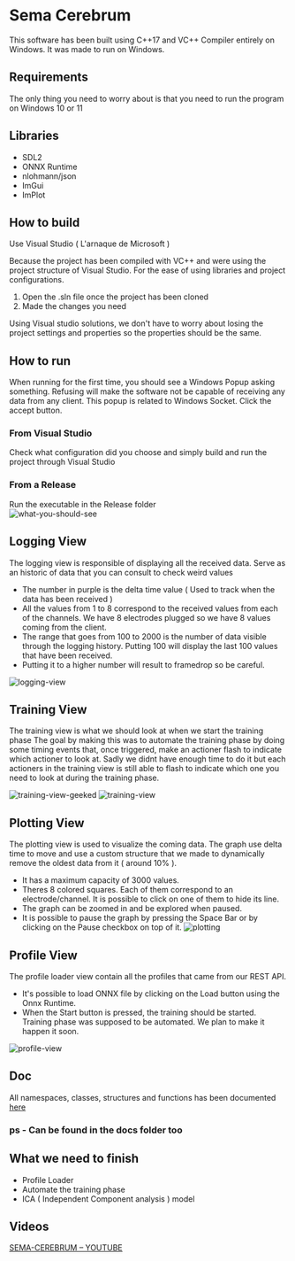 # Sema Cerebrum
This software has been built using C++17 and VC++ Compiler entirely on Windows.
It was made to run on Windows.

## Requirements
The only thing you need to worry about is that you need to run the program on Windows 10 or 11

## Libraries
- SDL2
- ONNX Runtime
- nlohmann/json
- ImGui
- ImPlot

## How to build
Use Visual Studio ( L'arnaque de Microsoft ) 

Because the project has been compiled with VC++ and were using the project structure of Visual Studio. 
For the ease of using libraries and project configurations.

1. Open the .sln file once the project has been cloned
2. Made the changes you need

Using Visual studio solutions, we don't have to worry about losing the project settings and properties so the properties should be the same.

## How to run
When running for the first time, you should see a Windows Popup asking something. Refusing will make the software not be capable of receiving any data from any client. 
This popup is related to Windows Socket. Click the accept button.
### From Visual Studio
Check what configuration did you choose and simply build and run the project through Visual Studio
### From a Release
Run the executable in the Release folder  
![what-you-should-see](https://github.com/user-attachments/assets/14532d3c-13d3-4f1b-95f3-4bfaadb5d179)

## Logging View
The logging view is responsible of displaying all the received data. Serve as an historic of data that you can consult to check weird values
- The number in purple is the delta time value ( Used to track when the data has been received ) 
- All the values from 1 to 8 correspond to the received values from each of the channels. We have 8 electrodes plugged so we have 8 values coming from the client.
- The range that goes from 100 to 2000 is the number of data visible through the logging history. Putting 100 will display the last 100 values that have been received.
- Putting it to a higher number will result to framedrop so be careful.

![logging-view](https://github.com/user-attachments/assets/b444bcda-2df3-4c44-8495-8e3f7d7e9e84)

## Training View
The training view is what we should look at when we start the training phase
The goal by making this was to automate the training phase by doing some timing events that, once triggered, make an actioner flash to indicate which actioner to look at.
Sadly we didnt have enough time to do it but each actioners in the training view is still able to flash to indicate which one you need to look at during the training phase.

![training-view-geeked](https://github.com/user-attachments/assets/a14d9662-30f1-4482-8726-26932e0b7f14)
![training-view](https://github.com/user-attachments/assets/79199119-db74-4d61-89f1-2a7851c5f6b6)

## Plotting View
The plotting view is used to visualize the coming data. The graph use delta time to move and use a custom structure that we made to dynamically remove the oldest data from it ( around 10% ).
- It has a maximum capacity of 3000 values.
- Theres 8 colored squares. Each of them correspond to an electrode/channel. It is possible to click on one of them to hide its line.
- The graph can be zoomed in and be explored when paused. 
- It is possible to pause the graph by pressing the Space Bar or by clicking on the Pause checkbox on top of it.
![plotting](https://github.com/user-attachments/assets/f6ded891-bf2f-43c0-af53-d786a13078e2)


## Profile View
The profile loader view contain all the profiles that came from our REST API. 
- It's possible to load ONNX file by clicking on the Load button using the Onnx Runtime.
- When the Start button is pressed, the training should be started. 
Training phase was supposed to be automated. We plan to make it happen it soon.

![profile-view](https://github.com/user-attachments/assets/a2ef2409-adfc-40c8-982e-bb5bd2e7b884)

## Doc
All namespaces, classes, structures and functions has been documented [here](https://semacerebrum-doc.static.domains/)
### ps - Can be found in the docs folder too


## What we need to finish
- Profile Loader
- Automate the training phase
- ICA ( Independent Component analysis ) model 

## Videos
[SEMA-CEREBRUM – YOUTUBE](https://youtu.be/Nd4Kb7TSLpA)










 
